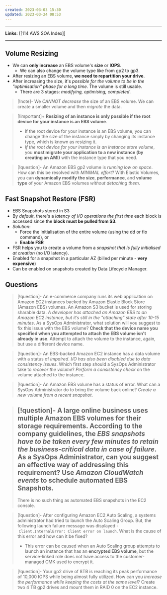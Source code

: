 ```yaml
---
created: 2023-03-03 15:30
updated: 2023-03-24 08:53
---
```

---
**Links**: [[114 AWS SOA Index]]

---
## Volume Resizing
- We can **only increase** an EBS volume's **size** or **IOPS**.
	- We can also change the volume type like from gp2 to gp3.
- After resizing an EBS volume, **we need to repartition your drive**.
- After increasing the size, it's *possible for the volume to be in the  "optimisation" phase for a long time*. The volume is still usable.
	- There are 3 stages: *modifying, optimising, completed*.

> [!note]- We *CANNOT decrease* the size of an EBS volume.
> We can create a smaller volume and then *migrate* the data.

> [!important]+ **Resizing of an instance is only possible if the root device for your instance is an EBS volume**.
> - If the root device for your instance is an EBS volume, you can change the size of the instance simply by changing its instance type, which is known as resizing it. 
> - *If the root device for your instance is an instance store volume*, you **must migrate your application to a new instance (by creating an AMI)** with the instance type that you need.

> [!question]- An Amazon EBS gp2 volume is *running low on space*. How can this be resolved with *MINIMAL effort*?
> With Elastic Volumes, you can **dynamically modify the size**, **performance**, and **volume type** of your Amazon EBS volumes *without detaching them*.

## Fast Snapshot Restore (FSR)
- EBS Snapshots stored in S3
- By *default*, there's a *latency of I/O operations the first time* each block is accessed since the **block must be pulled from S3**.
- *Solution*: 
	- Force the initialisation of the entire volume (using the dd or fio command), or 
	- **Enable FSR**
- FSR helps you to create a volume from a *snapshot that is fully initialised at creation* (no I/O latency).
- Enabled for a snapshot in a particular AZ (billed per minute - **very expensive**)
- Can be enabled on snapshots created by Data Lifecycle Manager.

## Questions
> [!question]- An e-commerce company runs its web application on Amazon EC2 instances backed by Amazon Elastic Block Store (Amazon EBS) volumes. An Amazon S3 bucket is used for storing sharable data. *A developer has attached an Amazon EBS to an Amazon EC2 instance, but it’s still in the "attaching" state after 10-15 minutes*. As a SysOps Administrator, what solution will you suggest to fix this issue with the EBS volume?
> **Check that the device name you specified when you attempted to attach the EBS volume isn't already in use**. Attempt to attach the volume to the instance, again, but use a different device name.

> [!question]- An EBS-backed Amazon EC2 instance has a data volume with a status of _impaired_. *I/O has also been disabled due to data consistency issues*. Which first step should a SysOps Administrator take to *recover the volume*?
> *Perform a consistency check* on the volume attached to the instance.

> [!question]- An Amazon EBS volume has a status of error. What can a SysOps Administrator do to bring the volume back online?
> *Create a new volume from a recent snapshot*.

> [!question]- A large online business uses multiple Amazon EBS volumes for their storage requirements. According to the company guidelines, the *EBS snapshots have to be taken every few minutes to retain the business-critical data in case of failure*. As a SysOps Administrator, can you suggest an effective way of addressing this requirement?
> Use *Amazon CloudWatch events* to schedule automated EBS Snapshots.
> ---
> There is no such thing as automated EBS snapshots in the EC2 console.

> [!question]- After configuring Amazon EC2 Auto Scaling, a systems administrator had tried to launch the Auto Scaling Group. But, the following launch failure message was displayed - `Client.InternalError: Client error on launch`. What is the cause of this error and how can it be fixed?
> - This error can be caused when an Auto Scaling group attempts to launch an instance that has an **encrypted EBS volume**, but the service-linked role does not have access to the customer-managed CMK used to encrypt it.

> [!question]- Your gp2 drive of 8TB is reaching its peak performance of 10,000 IOPS while being almost fully utilized. How can you *increase the performance while keeping the costs at the same level*?
> Create two 4 TB gp2 drives and mount them in RAID 0 on the EC2 instance.
